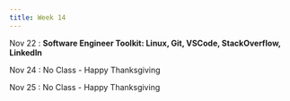 ```yaml
---
title: Week 14
---
```


Nov 22
: **Software Engineer Toolkit: Linux, Git, VSCode, StackOverflow, LinkedIn**
  
Nov 24
: No Class - Happy Thanksgiving

Nov 25
: No Class - Happy Thanksgiving

